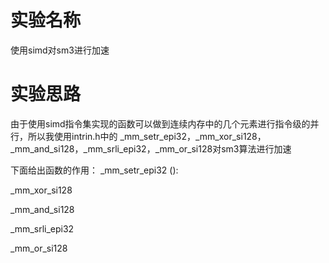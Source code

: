 # 实验名称
使用simd对sm3进行加速

# 实验思路
由于使用simd指令集实现的函数可以做到连续内存中的几个元素进行指令级的并行，所以我使用intrin.h中的
_mm_setr_epi32，_mm_xor_si128，_mm_and_si128，_mm_srli_epi32，_mm_or_si128对sm3算法进行加速

下面给出函数的作用：
_mm_setr_epi32 ():

_mm_xor_si128

_mm_and_si128

_mm_srli_epi32

_mm_or_si128
